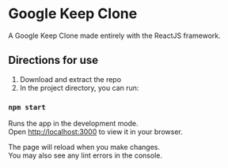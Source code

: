 # Google Keep Clone   

A Google Keep Clone made entirely with the ReactJS framework.

## Directions for use
1) Download and extract the repo   
2) In the project directory, you can run:

### `npm start`

Runs the app in the development mode.\
Open [http://localhost:3000](http://localhost:3000) to view it in your browser.

The page will reload when you make changes.\
You may also see any lint errors in the console.

